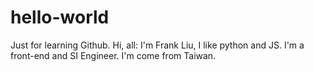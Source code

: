 # hello-world
Just for learning Github.
Hi, all:
I'm Frank Liu, I like python and JS. I'm a front-end and SI Engineer. I'm come from Taiwan.
